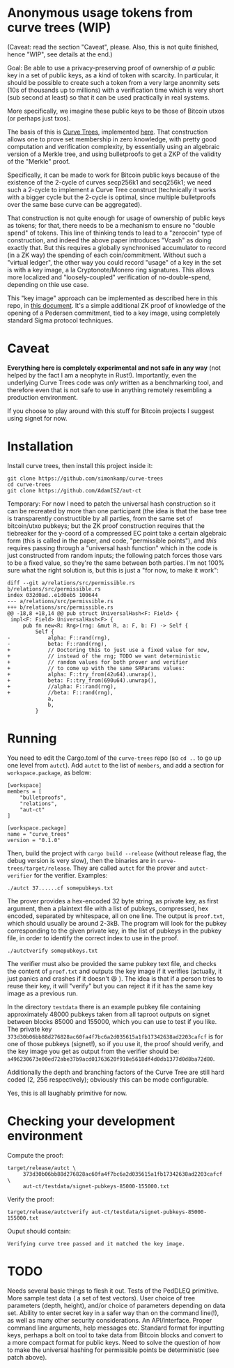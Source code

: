 Anonymous usage tokens from curve trees (WIP)
=====

(Caveat: read the section "Caveat", please. Also, this is not quite finished, hence "WIP", see details at the end.)

Goal: Be able to use a privacy-preserving proof of ownership of *a* public key in a set of public keys, as a kind of token with scarcity. In particular, it should be possible to create such a token from a very large anonmity sets (10s of thousands up to millions) with a verification time which is very short (sub second at least) so that it can be used practically in real systems.

More specifically, we imagine these public keys to be those of Bitcoin utxos (or perhaps just txos).

The basis of this is [Curve Trees](https://eprint.iacr.org/2022/756), implemented [here](https://github.com/simonkamp/curve-trees/tree/main). That construction allows one to prove set membership in zero knowledge, with pretty good computation and verification complexity, by essentially using an algebraic version of a Merkle tree, and using bulletproofs to get a ZKP of the validity of the "Merkle" proof.

Specifically, it can be made to work for Bitcoin public keys because of the existence of the 2-cycle of curves secp256k1 and secq256k1; we need such a 2-cycle to implement a Curve Tree construct (technically it works with a bigger cycle but the 2-cycle is optimal, since multiple bulletproofs over the same base curve can be aggregated).

That construction is not quite enough for usage of ownership of public keys as tokens; for that, there needs to be a mechanism to ensure no "double spend" of tokens. This line of thinking tends to lead to a "zerocoin" type of construction, and indeed the above paper introduces "Vcash" as doing exactly that. But this requires a globally synchronised accumulator to record (in a ZK way) the spending of each coin/commitment. Without such a "virtual ledger", the other way you could record "usage" of a key in the set is with a key image, a la Cryptonote/Monero ring signatures. This allows more localized and "loosely-coupled" verification of no-double-spend, depending on thie use case.

This "key image" approach can be implemented as described here in this repo, in [this document](./aut-ct.pdf). It's a simple additional ZK proof of knowledge of the opening of a Pedersen commitment, tied to a key image, using completely standard Sigma protocol techniques.

Caveat
==

**Everything here is completely experimental and not safe in any way** (not helped by the fact I am a neophyte in Rust!). Importantly, even the underlying Curve Trees code was *only* written as a benchmarking tool, and therefore even that is not safe to use in anything remotely resembling a production environment.

If you choose to play around with this stuff for Bitcoin projects I suggest using signet for now.

Installation
==

Install curve trees, then install this project inside it:

```
git clone https://github.com/simonkamp/curve-trees
cd curve-trees
git clone https://github.com/AdamISZ/aut-ct
```

Temporary:
For now I need to patch the universal hash construction so it can be recreated by more than one participant (the idea is that the base tree is transparently constructible by all parties, from the same set of bitcoin/utxo pubkeys; but the ZK proof construction requires that the tiebreaker for the y-coord of a compressed EC point take a certain algebraic form (this is called in the paper, and code, "permissible points"), and *this* requires passing through a "universal hash function" which in the code is just constructed from random inputs; the following patch forces those vars to be a fixed value, so they're the same between both parties. I'm not 100% sure what the right solution is, but this is just a "for now, to make it work":

```
diff --git a/relations/src/permissible.rs b/relations/src/permissible.rs
index 032d0ad..e1d0eb5 100644
--- a/relations/src/permissible.rs
+++ b/relations/src/permissible.rs
@@ -18,8 +18,14 @@ pub struct UniversalHash<F: Field> {
 impl<F: Field> UniversalHash<F> {
     pub fn new<R: Rng>(rng: &mut R, a: F, b: F) -> Self {
         Self {
-            alpha: F::rand(rng),
-            beta: F::rand(rng),
+            // Doctoring this to just use a fixed value for now,
+            // instead of the rng; TODO we want deterministic
+            // random values for both prover and verifier
+            // to come up with the same SRParams values:
+            alpha: F::try_from(42u64).unwrap(),
+            beta: F::try_from(690u64).unwrap(),
+            //alpha: F::rand(rng),
+            //beta: F::rand(rng),
             a,
             b,
         }
```

Running
===

You need to edit the Cargo.toml of the `curve-trees` repo (so `cd ..` to go up one level from `autct`). Add `autct` to the list of `members`, and add a section for `workspace.package`, as below:

```
[workspace]
members = [
    "bulletproofs",
    "relations",
    "aut-ct"
]

[workspace.package]
name = "curve_trees"
version = "0.1.0"
```

Then, build the project with `cargo build --release` (without release flag, the debug version is very slow), then the binaries are in `curve-trees/target/release`. They are called `autct` for the prover and `autct-verifier` for the verifier. Examples:

```
./autct 37......cf somepubkeys.txt
```

The prover provides a hex-encoded 32 byte string, as private key, as first argument, then a plaintext file with a list of pubkeys, compressed, hex encoded, separated by whitespace, all on one line. The output is `proof.txt`, which should usually be around 2-3kB. The program will look for the pubkey corresponding to the given private key, in the list of pubkeys in the pubkey file, in order to identify the correct index to use in the proof.

```
./autctverify somepubkeys.txt
```

The verifier must also be provided the same pubkey text file, and checks the content of `proof.txt` and outputs the key image if it verifies (actually, it just panics and crashes if it doesn't :laughing: ). The idea is that if a person tries to reuse their key, it will "verify" but you can reject it if it has the same key image as a previous run.

In the directory `testdata` there is an example pubkey file containing approximately 48000 pubkeys taken from all taproot outputs on signet between blocks 85000 and 155000, which you can use to test if you like. The private key `373d30b06bb88d276828ac60fa4f7bc6a2d035615a1fb17342638ad2203cafcf` is for one of those pubkeys (signet!), so if you use it, the proof should verify, and the key image you get as output from the verifier should be: `a496230673e00ed72abe37b9acd01763620f918e5618df4d0db1377d0d8ba72d80`. 

Additionally the depth and branching factors of the Curve Tree are still hard coded (2, 256 respectively); obviously this can be mode configurable.

Yes, this is all laughably primitive for now.

Checking your development environment
==========================

Compute the proof:

```
target/release/autct \
     373d30b06bb88d276828ac60fa4f7bc6a2d035615a1fb17342638ad2203cafcf \
     aut-ct/testdata/signet-pubkeys-85000-155000.txt
```

Verify the proof:

```
target/release/autctverify aut-ct/testdata/signet-pubkeys-85000-155000.txt
```

Ouput should contain:

```
Verifying curve tree passed and it matched the key image.
```


TODO
===

Needs several basic things to flesh it out. Tests of the PedDLEQ primitive. More sample test data ( a set of test vectors). User choice of tree parameters (depth, height), and/or choice of parameters depending on data set. Ability to enter secret key in a safer way than on the command line(!), as well as many other security considerations. An API/interface. Proper command line arguments, help messages etc. Standard format for inputting keys, perhaps a bolt on tool to take data from Bitcoin blocks and convert to a more compact format for public keys. Need to solve the question of how to make the universal hashing for permissible points be deterministic (see patch above).


